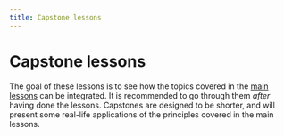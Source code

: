 ```yaml
---
title: Capstone lessons
---
```


# Capstone lessons

The goal of these lessons is to see how the topics covered in the [main
lessons](/lessons) can be integrated. It is recommended to go through them
*after* having done the lessons. Capstones are designed to be shorter, and will
present some real-life applications of the principles covered in the main
lessons.
